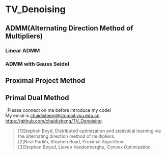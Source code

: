 # TV_Denoising
## ADMM(Alternating Direction Method of Multipliers)
### Linear ADMM
### ADMM with Gauss Seidel
## Proximal Project Method
## Primal Dual Method
  _Please connect on me before introduce my code!  
  My emial is <chaidisheng@stumail.ysu.edu.cn>.   
  <https://github.com/chaidisheng/TV_Denoising>.
>[1]Stephen Boyd, Distributed optimization and statistical learning via the alternating direction method of multipliers.  
>[2]Neal Parikh, Stephen Boyd, Proximal Algorithms.  
>[3]Stephen Boyed, Lieven Vandenberghe, Convex Optimization.
